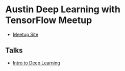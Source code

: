 # Austin Deep Learning with TensorFlow Meetup

* [Meetup Site](http://www.meetup.com/Austin-Deep-Learning-with-TensorFlow/)

## Talks

* [Intro to Deep Learning](https://www.dropbox.com/s/el0dx7l863s6w7j/intro-deep-learning.pdf?dl=1)

